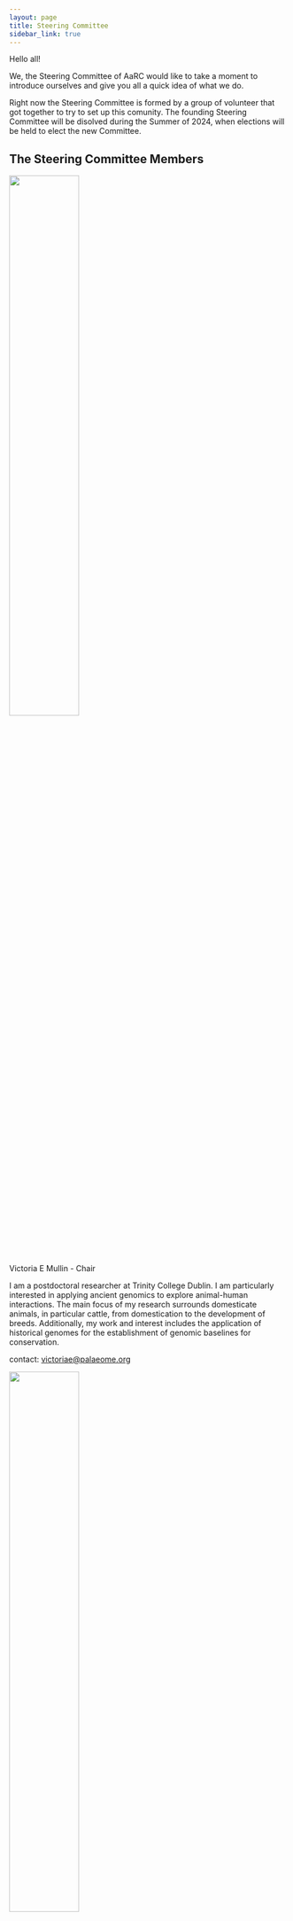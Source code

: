 ```yaml
---
layout: page
title: Steering Committee
sidebar_link: true
---
```



Hello all!

We, the Steering Committee of AaRC would like to take a moment to introduce ourselves and give you all a quick idea of what we do.

Right now the Steering Committee is formed by a group of volunteer that got together to try to set up this comunity. The founding Steering Committee will be disolved during the Summer of 2024, when elections will be held to elect the new Committee. 


## The Steering Committee Members

<img src="/assets/media/Mullin_Photo.jpg" class="center" width="50%" >

Victoria E Mullin - Chair

I am a postdoctoral researcher at Trinity College Dublin. I am particularly interested in applying ancient genomics to explore animal-human interactions. The main focus of my research surrounds domesticate animals, in particular cattle, from domestication to the development of breeds. Additionally, my work and interest includes the application of historical genomes for the establishment of genomic baselines for conservation.

contact: [victoriae@palaeome.org](mailto:victoriae@palaeome.org)  

<img src="/assets/media/Pedro_foto.jpg" class="center" width="50%" >



Pedro Morell Miranda  (He/His) - Vice Chair, Social Media Team

I’m a PostDoctoral Researcher at the Ludwig-Maximillian University of Munich (LMU). While I work mostly on sheep domestication and posterior demographic history, I’m more widely interested in human-fauna interactions and how our presence and activities shape other species' evolution.  Out of work I love reading, playing the blues on one of my guitars and fencing with ancient swords.

contact: [Pedro.Morell@lmu.de](mailto:Pedro.Morell@lmu.de), [Twitter](https://twitter.com/genesandstuff),  [BlueSky](https://bsky.app/profile/hjorvik.bsky.social)

<img src="/assets/media/214LauraVinasCaron.jpg" class="center" width="50%" >

Laura Viñas Caron - Secretary

I am a postdoctoral researcher at the Centre for Textile Research and Globe Institute, University of Copenhagen. I am interested in understanding the evolutionary journey of domesticated animals using ancient DNA and proteins. In particular, I am exploring the development of domestic sheep and wool production and also working on the species identification of animal artefacts (manuscripts, skins, fur, textiles). 

Contact: [laura@palaeome.org](mailto:laura@palaeome.org)

<img src="/assets/media/Edana_photo.jpg" class="center" width="50%" >

Edana Lord - Treasurer

I am a Postdoctoral Researcher at the Centre for Palaeogenetics – a joint venture between Stockholm University and the Swedish Museum of Natural History. My research interests include using ancient DNA to understand the impact of past climate on primarily Arctic fauna. My current project is focussed on investigating the evolutionary history of collared lemmings over the Pleistocene. Outside of work, I enjoy walks along the coast, fika, and craft beer.
 
Contact: [edana.lord@zoologi.su.se](mailto:edana.lord@zoologi.su.se), [Twitter] (https://twitter.com/EdanaLord)


<img src="/assets/media/Audrey_photo.png" class="center" width="50%" >

Audrey T. Lin (she/they) - Social Media Team, Engagement Team

I am a Gerstner Bioinformatics and Computational Biology Postdoctoral Scholar at the American Museum of Natural History in New York City. I utilize ancient biomolecules from archaeological and museum specimens and objects to answer diverse questions on human-mediated evolutionary processes – in other words, how have humans interacted with other animals in ways that have resulted in genomic, social, and cultural changes?

contact: [alin@amnh.org](mailto:alin@amnh.org), [Twitter](https://twitter.com/undeaddandy) 


<img src="/assets/media/kevin_goat_portrait.jpg" class="center" width="50%" >

Kevin G Daly - Engagement Team

I am an Ad Astra Assistant Professor at the School of Agriculture and Food Science at UCD, Dublin. I am also a member of the Young Academy of Ireland. My research interests are in the domestication history of small ruminants and its consequences to domestic livestock, wild animals, and human society. In my spare time I watch movies with my dachshund Moose.

Contact: [kevin@palaeome.org](mailto:kevin@palaeome.org), [Twitter](https://twitter.com/GingerHowley),  [GitHub](https://kevingdaly.github.io/)


<img src="/assets/media/Stephanie_photo.jpg" class="center" width="50%" >

Stephanie Dolenz (she/her) - Engagement Team and Safety Office Liaison

I am a PhD student at the Centre for Palaeogenetics, Stockholm University. I am interested in the use of ancient DNA to study the effect of climate change and past peoples on biodiversity throughout time. For my PhD research I am analyzing ancient DNA from sediments in order to reconstruct ecological communities and examine how past climate events impacted plant and animal communities over the past 450,000 years. I am also working on a project exploring Pleistocene species found in a cave in Oaxaca, Mexico. In my free time, I like to play Dungeons and Dragons, knit, hike, cave, and cuddle with my adorable cat named Pip. 

contact: [stephanie.dolenz@geo.su.se](mailto:stephanie.dolenz@geo.su.se), [GitHub](https://github.com/sdolenz)



<img src="/assets/media/Anders_foto.jpeg" class="center" width="50%" >

Anders Bergström - Metadata Working Group

I am a group leader in the School of Biological Sciences at the University of East Anglia, Norwich, UK. I am interested in the evolution and diversity of wild and domesticated animals, and the multitude of ways in which human societies have influenced these throughout prehistory and in the present day. My primary research projects currently concern dogs, wolves and red foxes, and I also maintain an interest in human population history.

contact: [a.bergstrom@uea.ac.uk](mailto:a.bergstrom@uea.ac.uk), [Twitter](https://twitter.com/andersbrgstrm)

## Roles:

**Management team**: formed by the chair and the secretary. Responsible for ensuring the committee functions smoothly and achieves its goals.

- **Chair**: leads meetings, sets agendas, moderates discussions and delegates tasks to volunteer members. It represents AaRC in any official meetings or interviews. They are also responsible for having an overview of the various initiatives by maintaining a close communication with the treasurer, social media and engagement teams. Allows for discussion around long-term topics, needs to be forward thinking on this end. In case they cannot fullfil partly or completely their duties, the Vice-Chair will take care of them. 

- **Secretary**: Takes meeting minutes, sends them out via slack when they are ready, makes sure that assignments are noted. Organisational responsibilities (ie keeping google docs in order, annotating the minutes with required links, possibly doing same for the agenda ahead of time).

**Treasurer team**

The treasurer team is responsible for managing the funds, for the communication related to funds and responsible for allocating funding to initiatives by serving as a line of communication between the organising committees and the Steering Committee. The treasurer team is also responsible to collect funds as well as finding grant opportunities to continue to fund AaRC initiatives.

**Social media team**

The social media team is responsible for the outreach of the community, by tweeting, emailing as well as updating the website. Social media officers will announce new initiatives, conferences, papers and jobs that are relevant for AaRC. 

**Engagement team**

The engagement officers are responsible for coming up with new initiatives (projects, summer schools, outreach activities, etc.) and propose them to the community. They will also oversee ongoing initiatives and provide support for them to reach their goals. They will ensure that the initiative is known in the community, as well as outside the community together with the media team. As well as suggesting potential funding sources for the initiative, by engaging with the treasurer team.
